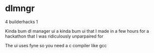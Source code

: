 # dlmngr
4 builderhacks 1

Kinda bum dl manager ui a kinda bum ui that I made in a few hours for a hackathon that I was ridiculously unparpaired for

The ui uses fyne so you need a c compiler like gcc
